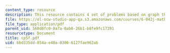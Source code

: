 ```yaml
---
content_type: resource
description: This resource contains 4 set of problems based on graph theory IV.
file: https://ol-ocw-studio-app-qa.s3.amazonaws.com/courses/6-042j-mathematics-for-computer-science-fall-2005/6bd335dd854ae40a03066127fae962ab_cp5f.pdf
file_type: application/pdf
parent_uid: 560d0fc0-0a7a-0ab0-26b1-b8fe9fc17391
resourcetype: Document
title: cp5f.pdf
uid: 6bd335dd-854a-e40a-0306-6127fae962ab
---
```

